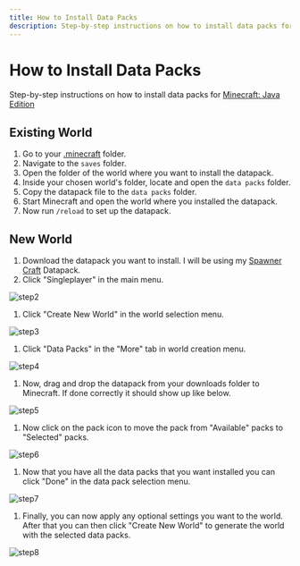 ```yaml
---
title: How to Install Data Packs
description: Step-by-step instructions on how to install data packs for Minecraft Java Edition
---
```


# How to Install Data Packs

Step-by-step instructions on how to install data packs for [Minecraft: Java Edition](https://minecraft.wiki/w/Java_Edition)

## Existing World

1. Go to your [.minecraft](/tutorials/how-to-find-minecraft-folder) folder.
1. Navigate to the `saves` folder.
1. Open the folder of the world where you want to install the datapack.
1. Inside your chosen world's folder, locate and open the `data packs` folder.
1. Copy the datapack file to the `data packs` folder.
1. Start Minecraft and open the world where you installed the datapack.
1. Now run `/reload` to set up the datapack.

## New World

1. Download the datapack you want to install. I will be using my [Spawner Craft](/spawner-craft/) Datapack.
1. Click "Singleplayer" in the main menu.

![step2](/images/466d534a-62a8-4ed8-b9f3-a271da88a9e7.png)

1. Click "Create New World" in the world selection menu.

![step3](/images/6d912b02-f79d-45bd-9319-b677e500facd.png)

1. Click "Data Packs" in the "More" tab in world creation menu.

![step4](/images/76143c6f-1f5a-4e7e-9da4-6a658e7860b1.png)

1. Now, drag and drop the datapack from your downloads folder to Minecraft. If done correctly it should show up like below.

![step5](/images/86af912c-2024-40f0-b21e-968110726bb8.png)

1. Now click on the pack icon to move the pack from "Available" packs to "Selected" packs.

![step6](/images/c6a76ee5-6109-4b3e-a061-3096eaf0afc7.png)

1. Now that you have all the data packs that you want installed you can click "Done" in the data pack selection menu.

![step7](/images/5d945f94-d8f5-41fc-ace6-e29e806abd86.png)

1. Finally, you can now apply any optional settings you want to the world. After that you can then click "Create New World" to generate the world with the selected data packs.

![step8](/images/5d5a2cf5-5576-4f60-a082-ca98639aa9eb.png)
